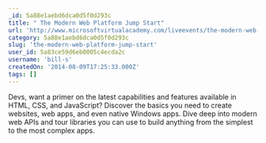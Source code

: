 ```yaml
---
_id: 5a88e1aebd6dca0d5f0d293c
title: " The Modern Web Platform Jump Start"
url: 'http://www.microsoftvirtualacademy.com/liveevents/the-modern-web-platform-HTML-CSS-JavaScript-jump-start'
category: 5a88e1aebd6dca0d5f0d293c
slug: 'the-modern-web-platform-jump-start'
user_id: 5a83ce59d6eb0005c4ecda2c
username: 'bill-s'
createdOn: '2014-08-09T17:25:33.000Z'
tags: []
---
```


Devs, want a primer on the latest capabilities and features available in HTML, CSS, and JavaScript? Discover the basics you need to create websites, web apps, and even native Windows apps. Dive deep into modern web APIs and tour libraries you can use to build anything from the simplest to the most complex apps. 

